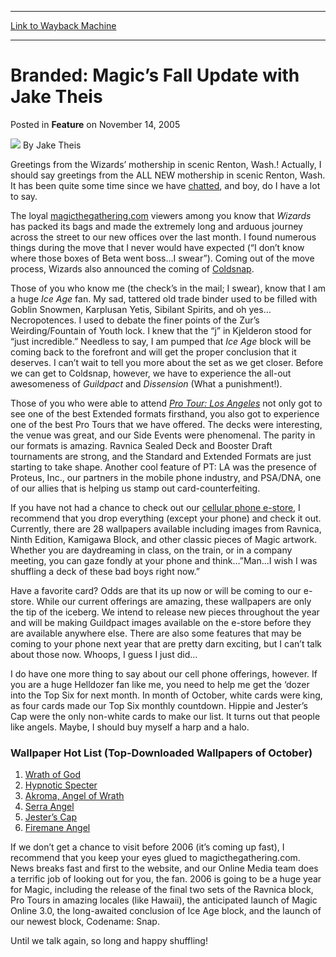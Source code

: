 
---
[Link to Wayback Machine](https://web.archive.org/web/20200923133914/https://magic.wizards.com/en/articles/archive/feature/branded-magic%E2%80%99s-fall-update-jake-theis-2005-11-14)

[_metadata_:wayback_url]:- "https://magic.wizards.com/en/articles/archive/feature/branded-magic%E2%80%99s-fall-update-jake-theis-2005-11-14"
[_metadata_:wayback_raw_url]:- "https://web.archive.org/web/20200923133914id_/https://magic.wizards.com/en/articles/archive/feature/branded-magic%E2%80%99s-fall-update-jake-theis-2005-11-14"
[_metadata_:wayback_capture_timestamp]:- "2020-09-23 13:39:14+00:00"
[_metadata_:description]:- "Greetings from the Wizards’ mothership in scenic Renton, Wash.! Actually, I should say greetings from the ALL NEW mothership in scenic Renton, Wash. It has been quite some time since we have chatted, and boy, do I have a lot to say."
[_metadata_:generator]:- "Drupal 7 (http://drupal.org)"
---


Branded: Magic’s Fall Update with Jake Theis
============================================



 Posted in **Feature**
 on November 14, 2005 






![](https://media.magic.wizards.com/styles/auth_small/public/images/person/authorpic_JakeTheis.jpg)
By Jake Theis











Greetings from the Wizards’ mothership in scenic Renton, Wash.! Actually, I should say greetings from the ALL NEW mothership in scenic Renton, Wash. It has been quite some time since we have [chatted](/en/articles/archive/branded-2005-09-09), and boy, do I have a lot to say.


The loyal [magicthegathering.com](http://www.magicthegathering.com) viewers among you know that *Wizards* has packed its bags and made the extremely long and arduous journey across the street to our new offices over the last month. I found numerous things during the move that I never would have expected (“I don’t know where those boxes of Beta went boss…I swear”). Coming out of the move process, Wizards also announced the coming of [Coldsnap](/en/node/632201).


Those of you who know me (the check’s in the mail; I swear), know that I am a huge *Ice Age* fan. My sad, tattered old trade binder used to be filled with Goblin Snowmen, Karplusan Yetis, Sibilant Spirits, and oh yes…Necropotences. I used to debate the finer points of the Zur’s Weirding/Fountain of Youth lock. I knew that the “j” in Kjelderon stood for “just incredible.” Needless to say, I am pumped that *Ice Age* block will be coming back to the forefront and will get the proper conclusion that it deserves. I can’t wait to tell you more about the set as we get closer. Before we can get to Coldsnap, however, we have to experience the all-out awesomeness of *Guildpact* and *Dissension* (What a punishment!).


Those of you who were able to attend [*Pro Tour: Los Angeles*](/en/events/coverage/starring-role-antoine-ruel) not only got to see one of the best Extended formats firsthand, you also got to experience one of the best Pro Tours that we have offered. The decks were interesting, the venue was great, and our Side Events were phenomenal. The parity in our formats is amazing. Ravnica Sealed Deck and Booster Draft tournaments are strong, and the Standard and Extended Formats are just starting to take shape. Another cool feature of PT: LA was the presence of Proteus, Inc., our partners in the mobile phone industry, and PSA/DNA, one of our allies that is helping us stamp out card-counterfeiting.


If you have not had a chance to check out our [cellular phone e-store](http://magic.ecms.proteus.com/), I recommend that you drop everything (except your phone) and check it out. Currently, there are 28 wallpapers available including images from Ravnica, Ninth Edition, Kamigawa Block, and other classic pieces of Magic artwork. Whether you are daydreaming in class, on the train, or in a company meeting, you can gaze fondly at your phone and think…”Man…I wish I was shuffling a deck of these bad boys right now.”


Have a favorite card? Odds are that its up now or will be coming to our e-store. While our current offerings are amazing, these wallpapers are only the tip of the iceberg. We intend to release new pieces throughout the year and will be making Guildpact images available on the e-store before they are available anywhere else. There are also some features that may be coming to your phone next year that are pretty darn exciting, but I can’t talk about those now. Whoops, I guess I just did…


I do have one more thing to say about our cell phone offerings, however. If you are a huge Helldozer fan like me, you need to help me get the ‘dozer into the Top Six for next month. In month of October, white cards were king, as four cards made our Top Six monthly countdown. Hippie and Jester’s Cap were the only non-white cards to make our list. It turns out that people like angels. Maybe, I should buy myself a harp and a halo.


### Wallpaper Hot List (Top-Downloaded Wallpapers of October)


1. [Wrath of God](/en/articles/archive/wallpapers-wonder-runoff-polls-2004-04-16)
2. [Hypnotic Specter](/en/articles/archive/wallpapers-wonder-runoff-polls-2004-04-16)
3. [Akroma, Angel of Wrath](/en/articles/archive/wallpapers-wonder-runoff-polls-2004-04-16)
4. [Serra Angel](/en/articles/archive/wallpapers-wonder-runoff-polls-2004-04-16)
5. [Jester’s Cap](/en/articles/archive/wallpapers-wonder-runoff-polls-2004-04-16)
6. [Firemane Angel](/en/articles/archive/wallpapers-wonder-runoff-polls-2004-04-16)

If we don’t get a chance to visit before 2006 (it’s coming up fast), I recommend that you keep your eyes glued to magicthegathering.com. News breaks fast and first to the website, and our Online Media team does a terrific job of looking out for you, the fan. 2006 is going to be a huge year for Magic, including the release of the final two sets of the Ravnica block, Pro Tours in amazing locales (like Hawaii), the anticipated launch of Magic Online 3.0, the long-awaited conclusion of Ice Age block, and the launch of our newest block, Codename: Snap.


Until we talk again, so long and happy shuffling!







